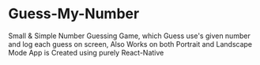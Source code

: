 # Guess-My-Number
Small & Simple Number Guessing Game, which Guess use's given number and log each guess on screen,
Also Works on both Portrait and Landscape Mode
App is Created using purely React-Native
